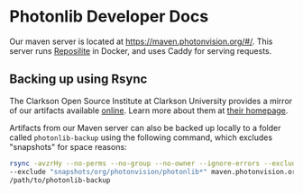 # Photonlib Developer Docs

Our maven server is located at https://maven.photonvision.org/#/. This server runs [Reposilite](https://hub.docker.com/r/dzikoysk/reposilite) in Docker, and uses Caddy for serving requests.


## Backing up using Rsync

The Clarkson Open Source Institute at Clarkson University provides a mirror of our artifacts available [online](https://mirror.clarkson.edu/photonvision). Learn more about them at [their homepage](https://mirror.clarkson.edu/home).

Artifacts from our Maven server can also be backed up locally to a folder called `photonlib-backup` using the following command, which excludes "snapshots" for space reasons:

```bash
rsync -avzrHy --no-perms --no-group --no-owner --ignore-errors --exclude ".~tmp~" --exclude "snapshots/org/photonvision/photontargeting*" \
--exclude "snapshots/org/photonvision/photonlib*" maven.photonvision.org::reposilite-data \
/path/to/photonlib-backup
```

